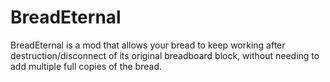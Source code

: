 # BreadEternal
BreadEternal is a mod that allows your bread to keep working after destruction/disconnect of its original breadboard block, without needing to add multiple full copies of the bread.
